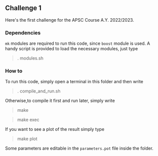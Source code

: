 ## Challenge 1

Here's the first challenge for the APSC Course A.Y. 2022/2023. 
### Dependencies
````mk```` modules are required to run this code, since ````boost```` module is used.
A handy script is provided to load the necessary modules, just type
>. modules.sh
### How to
To run this code, simply open a terminal in this folder and then write
>. compile_and_run.sh

Otherwise,to compile it first and run later, simply write
>make

>make exec


If you want to see a plot of the result simply type 

> make plot

Some parameters are editable in the ````parameters.pot```` file inside the folder.

